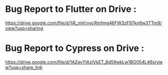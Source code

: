 # Bug Report to Flutter on Drive :
https://drive.google.com/file/d/1iR_mVcyycRmfmg46FW3zF97kn6w3TTm9/view?usp=sharing
# Bug Report to Cypress on Drive :
https://drive.google.com/file/d/1AZevYlAzlVkET_8d59wkLw1BO054L46s/view?usp=share_link
